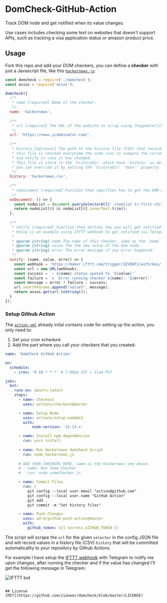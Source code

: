 # DomCheck-GitHub-Action

Track DOM node and get notified when its value changes.  

Use cases includes checking some text on websites that doesn\'t support APIs, such as tracking a visa application status or amazon product price.

## Usage
Fork this repo and add your DOM checkers, you can define a **checker** with just a Javascript file, like this [`hackernews.js`](https://github.com/zianwar/domcheck-github-action/blob/master/hackernews.js):
```js
const domcheck = require('./domcheck');
const axios = require('axios');

domcheck({
  /**
   * name [required] Name of the checker.
   */
  name: 'hackernews',
  
  /**
   * url [required] The URL of the website to scrap using [Puppeeter](https://developers.google.com/web/tools/puppeteer)
   */
  url: 'https://news.ycombinator.com/',
  
  /**
   * history [optional] The path to the history file (CSV) that records DOM node values, 
   * this file is checked everytime the code runs to compare the current value against old values, 
   * and notify in case it has changed.
   * This file is store in the `historyDir` which have `history` as default folder name, 
   * you can override it by setting the `historyDir: 'data'` property.
   */
  history: 'hackernews.csv',
  
  /**
   * onDocument [required] Function that specifies how to get the DOM data from the url
   */
  onDocument: () => {
    const nodeList = document.querySelectorAll('.itemlist tr:first-child .title a');
    return nodeList[0] && nodeList[0].innerText.trim();
  },
  
  /**
   * notify [required] Function that defines how you will get notified with the result,
   * below is an example using IFTTT webhook to get notified via Telegram.
   * 
   * @param {string} name The name of this checker, same as the `name` property.
   * @param {string} value The the new value of the dom node.
   * @param {string} error The error message if any error happened.
   */
  notify: (name, value, error) => {
    const webhook = 'https://maker.ifttt.com/trigger/{EVENT}/with/key/{IFTTT_KEY}';
    const url = new URL(webhook);
    const success = `✓ ${name} status upated to '${value}'`
    const failure = `𝗑  Error running checker ${name}: '${error}'`
    const message = error ? failure : success;
    url.searchParams.append("value1", message);
    return axios.get(url.toString());
  }
});
```
### Setup Github Action

The [`action.yml`](https://github.com/zianwar/domcheck-github-action/blob/master/.github/workflows/action.yml) already inital contains code for setting up the action, you only need to:
1. Set your cron schedure
2. Add the part where you call your checkers that you created:

```yaml
name: 'DomCheck GitHub Action'

on:
  schedule:
    - cron: '0 19 * * *' # 7:00pm UTC = 11am PST

jobs:
  bot:
    runs-on: ubuntu-latest
    steps:
      - name: Checkout
        uses: actions/checkout@master

      - name: Setup Node
        uses: actions/setup-node@v1
        with:
            node-version: '12.13.x'

      - name: Install npm dependencies
        run: yarn install
      
      - name: Run Hackernews domcheck Script
        run: node hackernews.js
      
      # ADD YOUR CHECKERS HERE, same as the hackernews one above.
      # - name: Run Some Checker
      #   run: node someChecker.js

      - name: Commit Files
        run: |
          git config --local user.email "action@github.com"
          git config --local user.name "GitHub Action"
          git add .
          git commit -m "Set history files"

      - name: Push Changes
        uses: ad-m/github-push-action@master
        with:
          github_token: ${{ secrets.GITHUB_TOKEN }}
```

The script will scrape the `url` for the given `selector` in the config JSON file and will record values in a history file (CSV) `history` that will be committed automaticallty to your repository by Github Actions.

For example I have setup the [IFTTT webhook](https://ifttt.com/maker_webhooks) with Telegram to notify me upon changes, after running the checker and if the value has changed I'll get the following message in Telegram:

![IFTTT bot](https://i.imgur.com/pInm3qg.png)
```

## License
[MIT](https://github.com/zianwar/domcheck/blob/master/LICENSE)
